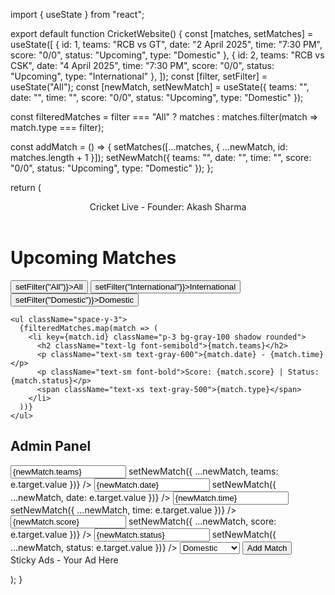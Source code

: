 import { useState } from "react";

export default function CricketWebsite() { const [matches, setMatches] = useState([ { id: 1, teams: "RCB vs GT", date: "2 April 2025", time: "7:30 PM", score: "0/0", status: "Upcoming", type: "Domestic" }, { id: 2, teams: "RCB vs CSK", date: "4 April 2025", time: "7:30 PM", score: "0/0", status: "Upcoming", type: "International" }, ]); const [filter, setFilter] = useState("All"); const [newMatch, setNewMatch] = useState({ teams: "", date: "", time: "", score: "0/0", status: "Upcoming", type: "Domestic" });

const filteredMatches = filter === "All" ? matches : matches.filter(match => match.type === filter);

const addMatch = () => { setMatches([...matches, { ...newMatch, id: matches.length + 1 }]); setNewMatch({ teams: "", date: "", time: "", score: "0/0", status: "Upcoming", type: "Domestic" }); };

return ( <div className="min-h-screen flex flex-col items-center bg-gray-100"> <header className="w-full bg-blue-600 text-white p-4 text-center font-bold text-xl"> Cricket Live - Founder: Akash Sharma </header>

<div className="p-4 w-full max-w-md bg-white rounded-xl shadow-md mt-4">
    <h1 className="text-xl font-bold text-center mb-4">Upcoming Matches</h1>
    <div className="flex justify-center gap-4 mb-4">
      <button className="px-3 py-1 bg-blue-500 text-white rounded" onClick={() => setFilter("All")}>All</button>
      <button className="px-3 py-1 bg-green-500 text-white rounded" onClick={() => setFilter("International")}>International</button>
      <button className="px-3 py-1 bg-yellow-500 text-white rounded" onClick={() => setFilter("Domestic")}>Domestic</button>
    </div>

    <ul className="space-y-3">
      {filteredMatches.map(match => (
        <li key={match.id} className="p-3 bg-gray-100 shadow rounded">
          <h2 className="text-lg font-semibold">{match.teams}</h2>
          <p className="text-sm text-gray-600">{match.date} - {match.time}</p>
          <p className="text-sm font-bold">Score: {match.score} | Status: {match.status}</p>
          <span className="text-xs text-gray-500">{match.type}</span>
        </li>
      ))}
    </ul>
  </div>

  <div className="p-4 w-full max-w-md bg-white rounded-xl shadow-md mt-4">
    <h2 className="text-lg font-bold">Admin Panel</h2>
    <input type="text" placeholder="Teams" className="border p-1 w-full" value={newMatch.teams} onChange={(e) => setNewMatch({ ...newMatch, teams: e.target.value })} />
    <input type="text" placeholder="Date" className="border p-1 w-full mt-2" value={newMatch.date} onChange={(e) => setNewMatch({ ...newMatch, date: e.target.value })} />
    <input type="text" placeholder="Time" className="border p-1 w-full mt-2" value={newMatch.time} onChange={(e) => setNewMatch({ ...newMatch, time: e.target.value })} />
    <input type="text" placeholder="Score" className="border p-1 w-full mt-2" value={newMatch.score} onChange={(e) => setNewMatch({ ...newMatch, score: e.target.value })} />
    <input type="text" placeholder="Status" className="border p-1 w-full mt-2" value={newMatch.status} onChange={(e) => setNewMatch({ ...newMatch, status: e.target.value })} />
    <select className="border p-1 w-full mt-2" value={newMatch.type} onChange={(e) => setNewMatch({ ...newMatch, type: e.target.value })}>
      <option value="Domestic">Domestic</option>
      <option value="International">International</option>
    </select>
    <button className="mt-2 px-3 py-1 bg-blue-500 text-white rounded w-full" onClick={addMatch}>Add Match</button>
  </div>

  <div className="fixed bottom-0 w-full bg-gray-800 text-white p-3 text-center font-semibold">
    Sticky Ads - Your Ad Here
  </div>
</div>

); }

